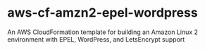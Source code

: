 # aws-cf-amzn2-epel-wordpress
An AWS CloudFormation template for building an Amazon Linux 2 environment with EPEL, WordPress, and LetsEncrypt support
